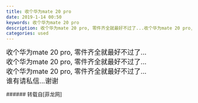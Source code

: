 ```yaml
---
title: 收个华为mate 20 pro
date: 2019-1-14 00:50
keywords: 收个华为mate 20 pro
description: 收个华为mate 20 pro, 零件齐全就最好不过了...收个华为mate 20 pro, 零件齐全就最好不过了...收个华为mate 20 pro, 零件齐全就最好不过了...谁有请私信...谢谢
categories: used
---
```

<td class="t_f" id="postmessage_2685643">

<font size="4">收个华为mate 20 pro, 零件齐全就最好不过了...</font><br/>
<font size="4">收个华为mate 20 pro, 零件齐全就最好不过了...</font><br/>
<font size="4">收个华为mate 20 pro, 零件齐全就最好不过了...</font><br/>
<font size="4">谁有请私信...谢谢</font><br/>
</td>
###### 转载自[菲龙网]